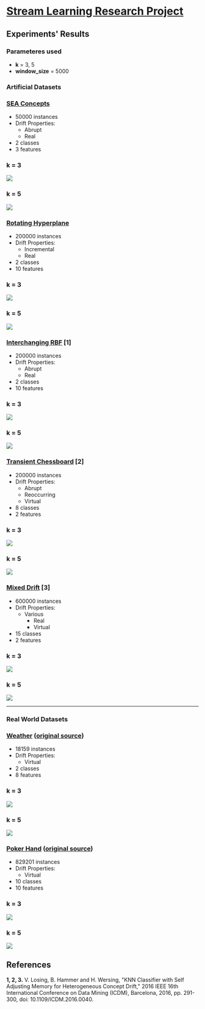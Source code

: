 # [Stream Learning Research Project](https://github.com/dlcaio/research-project-stream-learning)

## Experiments' Results

### Parameteres used
* **k** = 3, 5
* **window_size** = 5000

### Artificial Datasets
### [SEA Concepts](https://github.com/vlosing/driftDatasets/tree/master/artificial/sea)

* 50000 instances
* Drift Properties:
	* Abrupt
	* Real
* 2 classes
* 3 features
### **k = 3**
![](sea-concepts-3.png)

### **k = 5**
![](sea-concepts-5.png)

### [Rotating Hyperplane](https://github.com/vlosing/driftDatasets/tree/master/artificial/hyperplane)

* 200000 instances
* Drift Properties:
	* Incremental
	* Real
* 2 classes
* 10 features

### **k = 3**
![](rotating-hyperplane-3.png)

### **k = 5**
![](rotating-hyperplane-5.png)

### [Interchanging RBF](https://github.com/vlosing/driftDatasets/tree/master/artificial/rbf) **[1]**

* 200000 instances
* Drift Properties:
	* Abrupt
	* Real
* 2 classes
* 10 features
### **k = 3**
![](interchanging-rbf-3.png)

### **k = 5**
![](interchanging-rbf-5.png)

### [Transient Chessboard](https://github.com/vlosing/driftDatasets/tree/master/artificial/chess) **[2]**

* 200000 instances
* Drift Properties:
	* Abrupt
	* Reoccurring
	* Virtual
* 8 classes
* 2 features
### **k = 3**
![](chessboard-3.png)

### **k = 5**
![](chessboard-5.png)

### [Mixed Drift](https://github.com/vlosing/driftDatasets/tree/master/artificial/mixedDrift) **[3]**

* 600000 instances
* Drift Properties:
	* Various
		* Real
		* Virtual
* 15 classes
* 2 features
### **k = 3**
![](mixed-drift-3.png)

### **k = 5**
![](mixed-drift-5.png)

---
### Real World Datasets

### [Weather](https://github.com/vlosing/driftDatasets/tree/master/realWorld/weather) ([original source](http://users.rowan.edu/~polikar/research/nse/))

* 18159 instances
* Drift Properties:
	* Virtual
* 2 classes
* 8 features
### **k = 3**
![](weather-3.png)

### **k = 5**
![](weather-5.png)

### [Poker Hand](https://github.com/vlosing/driftDatasets/tree/master/realWorld/poker) ([original source](https://archive.ics.uci.edu/ml/datasets/Poker+Hand))

* 829201 instances
* Drift Properties:
	* Virtual
* 10 classes
* 10 features
### **k = 3**
![](poker-3.png)

### **k = 5**
![](poker-5.png)



## References
**1, 2, 3.** V. Losing, B. Hammer and H. Wersing, "KNN Classifier with Self Adjusting Memory for Heterogeneous Concept Drift," 2016 IEEE 16th International Conference on Data Mining (ICDM), Barcelona, 2016, pp. 291-300, doi: 10.1109/ICDM.2016.0040.
